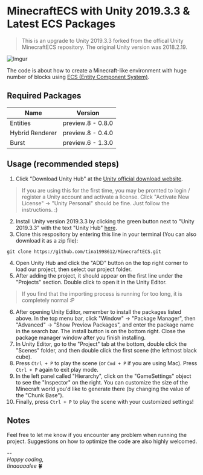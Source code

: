 # MinecraftECS with Unity 2019.3.3 & Latest ECS Packages
> This is an upgrade to Unity 2019.3.3 forked from the offical Unity MinecraftECS repository. The original Unity version was 2018.2.19.

![Imgur](https://i.imgur.com/jQSy6Nb.gif)

The code is about how to create a Minecraft-like environment with huge number of blocks using [ECS (Entity Component System)](https://docs.unity3d.com/Packages/com.unity.entities@0.8/manual/index.html).

## Required Packages 
| Name            | Version           |
|-----------------|-------------------|
| Entities        | preview.8 - 0.8.0 |
| Hybrid Renderer | preview.8 - 0.4.0 |
| Burst           | preview.6 - 1.3.0 |

## Usage (recommended steps)
1. Click "Download Unity Hub" at the [Unity official download website](https://unity3d.com/get-unity/download). 
> If you are using this for the first time, you may be promted to login / register a Unity account and activate a license. Click "Activate New License" -> "Unity Personal" should be fine. Just follow the instructions. :)
2. Install Unity version 2019.3.3 by clicking the green button next to "Unity 2019.3.3" with the text "Unity Hub" [here](https://unity3d.com/get-unity/download/archive). 
3. Clone this respository by entering this line in your terminal (You can also download it as a zip file):
```
git clone https://github.com/tina1998612/MinecraftECS.git
```
4. Open Unity Hub and click the "ADD" button on the top right corner to load our project, then select our project folder.
5. After adding the project, it should appear on the first line under the "Projects" section. Double click to open it in the Unity Editor.
> If you find that the importing process is running for too long, it is completely normal :P
6. After opening Unity Editor, remember to install the packages listed above. In the top menu bar, click "Window" -> "Package Manager", then "Advanced" -> "Show Preview Packages", and enter the package name in the search bar. The install button is on the bottom right. 
Close the package manager window after you finish installing.
7. In Unity Editor, go to the "Project" tab at the bottom, double click the "Scenes" folder, and then double click the first scene (the leftmost black cube). 
8. Press `Ctrl + P` to play the scene (or `Cmd + P` if you are using Mac). Press `Ctrl + P` again to exit play mode. 
9. In the left panel called "Hierarchy", click on the "GameSettings" object to see the "Inspector" on the right. You can customize the size of the Minecraft world you'd like to generate there (by changing the value of the "Chunk Base").
10. Finally, press `Ctrl + P` to play the scene with your customized settings! 

## Notes 
Feel free to let me know if you encounter any problem when running the project. Suggestions on how to optimize the code are also highly welcomed. 




*-- <br>
Happy coding, <br>
tinaaaaalee* 🍀

